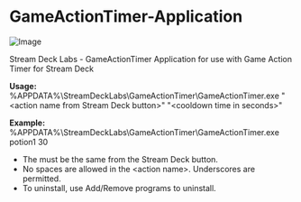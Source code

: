 # GameActionTimer-Application
![Image](https://i.postimg.cc/KYMND8PD/Game-Action-Timer-Application.png)

Stream Deck Labs - GameActionTimer Application for use with Game Action Timer for Stream Deck

**Usage:**
%APPDATA%\StreamDeckLabs\GameActionTimer\GameActionTimer.exe "\<action name from Stream Deck button\>" "\<cooldown time in seconds\>"

**Example:**
%APPDATA%\StreamDeckLabs\GameActionTimer\GameActionTimer.exe potion1 30

- The <action name> must be the same <action name> from the Stream Deck button.
- No spaces are allowed in the \<action name\>. Underscores are permitted.
- To uninstall, use Add/Remove programs to uninstall.
